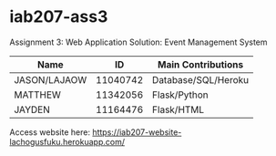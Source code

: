 # iab207-ass3
Assignment 3: Web Application Solution: Event Management System

| Name         | ID       | Main Contributions  |
| ---          | ---      | ---                 |
| JASON/LAJAOW | 11040742 | Database/SQL/Heroku |
| MATTHEW      | 11342056 | Flask/Python        |
| JAYDEN       | 11164476 | Flask/HTML          |

Access website here: https://iab207-website-lachogusfuku.herokuapp.com/
